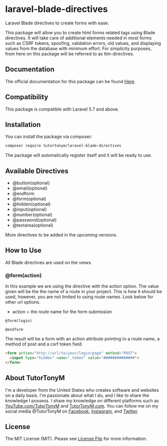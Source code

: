 # laravel-blade-directives
Laravel Blade directives to create forms with ease.

This package will allow you to create html forms related tags using Blade directives. It will take care of additional elements needed in most forms such as CSRF tokens, spoofing, validation errors, old values, and displaying values from the database with minimum effort. For simplicity purposes, from here on this package will be referred to as ttm-directives.

## Documentation

The official documentation for this package can be found [Here](https://tutortonym.com/packages/laravel/laravel-blade-directives).

## Compatibility

This package is compatible with Laravel 5.7 and above.

## Installation

You can install the package via composer:

```bash
composer require tutortonym/laravel-blade-directives
```

The package will automatically register itself and it will be ready to use.

## Available Directives
  
* @button(optional)
* @email(optional)
* @endform
* @form(optional)
* @hidden(optional)
* @input(optional)
* @number(optional)
* @password(optional)
* @textarea(optional)

More directives to be added in the upcoming versions.


## How to Use

All Blade directives are used on the views.

### @form(action)

In this example we are using the directive with the action option. The value given will be the
the name of a route in your project. This is how it should be used, however, you are not limited
to using route names. Look below for other url options.

* action = the route name for the form submission

```blade
@form(login)

@endform
```

The result will be a form with an action attribute pointing to a route name, a method of post and a csrf token field.

```html
<form action="http://url/to/your/login/page" method="POST">
  <input type="hidden" name="_token" value="##############">
</form>
```

## About TutorTonyM

I'm a developer from the United States who creates software and websites on a daily basis. I'm passionate about what
I do, and I like to share the knowledge I possess. I share my knowledge on different platforms such as
[YouTube.com/TutorTonyM](https://www.youtube.com/tutortonym) and [TutorTonyM.com](https://tutortonym.com/).
You can follow me on my social media @TutorTonyM on [Facebook](http://www.facebook.com/tutortonym), 
[Instagram](https://www.instagram.com/tutortonym), and [Twitter](https://www.twitter.com/tutortonym).

## License

The MIT License (MIT). Please see [License File](LICENSE.md) for more information.

